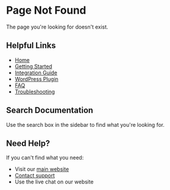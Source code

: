 # Page Not Found

The page you're looking for doesn't exist.

## Helpful Links

- [Home](/)
- [Getting Started](dashboard_quicktour.md)
- [Integration Guide](install.md)
- [WordPress Plugin](wordpress-install.md)
- [FAQ](faq.md)
- [Troubleshooting](troubleshoot.md)

## Search Documentation

Use the search box in the sidebar to find what you're looking for.

## Need Help?

If you can't find what you need:
- Visit our [main website](https://www.captcha.eu)
- [Contact support](https://www.captcha.eu/contact)
- Use the live chat on our website